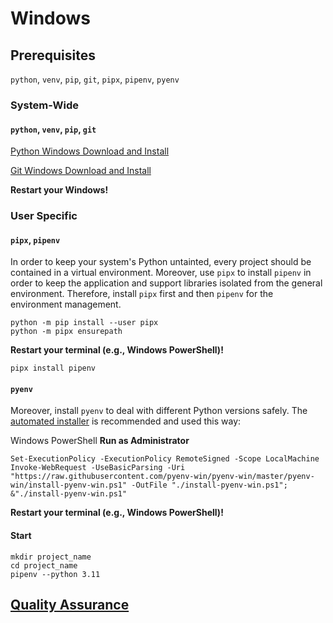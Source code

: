 # Windows

## Prerequisites

`python`, `venv`, `pip`, `git`, `pipx`, `pipenv`, `pyenv`

### System-Wide

#### `python`, `venv`, `pip`, `git`

[Python Windows Download and Install](https://www.python.org/downloads/windows/)

[Git Windows Download and Install](https://git-scm.com/download/win)

**Restart your Windows!**

### User Specific

#### `pipx`, `pipenv` 

In order to keep your system's Python untainted, every project should be
contained in a virtual environment. Moreover, use `pipx` to install `pipenv`
in order to keep the application and support libraries isolated from
the general environment. Therefore, install `pipx` first and then `pipenv` for
the environment management.

```commandline
python -m pip install --user pipx
python -m pipx ensurepath
```

**Restart your terminal (e.g., Windows PowerShell)!**

```commandline
pipx install pipenv
```

#### `pyenv`

Moreover, install `pyenv` to deal with different Python versions safely.
The [automated installer](https://github.com/pyenv-win/pyenv-win) is
recommended and used this way:

Windows PowerShell **Run as Administrator** 

```commandline
Set-ExecutionPolicy -ExecutionPolicy RemoteSigned -Scope LocalMachine
Invoke-WebRequest -UseBasicParsing -Uri "https://raw.githubusercontent.com/pyenv-win/pyenv-win/master/pyenv-win/install-pyenv-win.ps1" -OutFile "./install-pyenv-win.ps1"; &"./install-pyenv-win.ps1"
```

**Restart your terminal (e.g., Windows PowerShell)!**

#### Start

```shell
mkdir project_name
cd project_name
pipenv --python 3.11
```

## [Quality Assurance](../README.md#quality-assurance)
